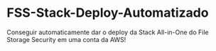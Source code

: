 # FSS-Stack-Deploy-Automatizado
Conseguir automaticamente dar o deploy da Stack All-in-One do File Storage Security em uma conta da AWS!
